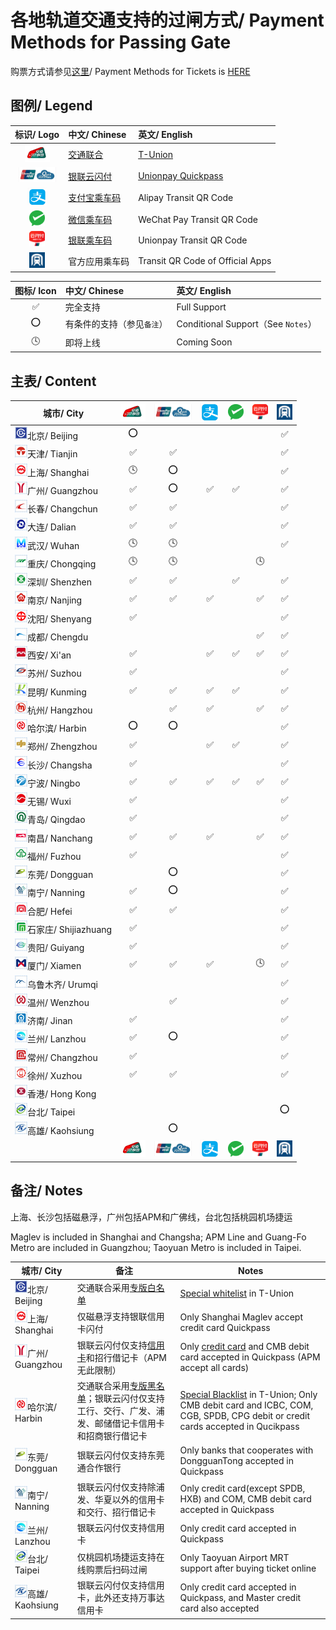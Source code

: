 # 各地轨道交通支持的过闸方式/ Payment Methods for Passing Gate

购票方式请参见[这里](https://github.com/Ivysauro/ChinaRailTransit/blob/master/data/Payment%20Methods(Part%202).md)/ Payment Methods for Tickets is [HERE](https://github.com/Ivysauro/ChinaRailTransit/blob/master/data/Payment%20Methods(Part%202).md)

## 图例/ Legend

| 标识/ Logo | 中文/ Chinese | 英文/ English |
| :-: | :- | :- |
| <img src="/images/T-Union.png" width="40" hegiht="40" alt="T-Union"/> | [交通联合](https://zh.wikipedia.org/wiki/%E4%BA%A4%E9%80%9A%E8%81%94%E5%90%88) | [T-Union](https://en.wikipedia.org/wiki/China_T-union) |
| <img src="/images/Quickpass.png" width="60" hegiht="60" alt="Unionpay Quickpass"/> | [银联云闪付](https://zh.wikipedia.org/wiki/%E9%97%AA%E4%BB%98#%E4%BA%91%E9%97%AA%E4%BB%98) | [Unionpay Quickpass](https://en.wikipedia.org/wiki/UnionPay#QuickPass) |
| <img src="/images/Alipay.png" width="30" hegiht="30" alt="Alipay Transit QR Code"/> | [支付宝乘车码](https://zh.wikipedia.org/wiki/%E9%A8%B0%E8%A8%8A%E4%B9%98%E8%BB%8A%E7%A2%BC#%E7%9B%B8%E9%97%9C%E7%94%A2%E5%93%81) | Alipay Transit QR Code |
| <img src="/images/WeChat Pay.png" width="25" hegiht="25" alt="WeChat Pay Transit QR Code"/> | [微信乘车码](https://zh.wikipedia.org/wiki/%E9%A8%B0%E8%A8%8A%E4%B9%98%E8%BB%8A%E7%A2%BC) | WeChat Pay Transit QR Code |
| <img src="/images/Unionpay.png" width="25" hegiht="25" alt="Unionpay Transit QR Code"/> | [银联乘车码](https://zh.wikipedia.org/wiki/%E9%A8%B0%E8%A8%8A%E4%B9%98%E8%BB%8A%E7%A2%BC#%E7%9B%B8%E9%97%9C%E7%94%A2%E5%93%81) | Unionpay Transit QR Code |
| <img src="/images/Rail Transit.png" width="25" hegiht="25" alt="Transit QR Code of Official Apps"/> | 官方应用乘车码 | Transit QR Code of Official Apps |

| 图标/ Icon | 中文/ Chinese | 英文/ English |
| :-: | :- | :- |
| ✅ | 完全支持 | Full Support |
| ⭕ | 有条件的支持（参见`备注`） | Conditional Support（See `Notes`） |
| 🕓 | 即将上线 | Coming Soon |

## 主表/ Content

| 城市/ City | <img src="/images/T-Union.png" width="40" hegiht="40" alt="T-Union"/> | <img src="/images/Quickpass.png" width="60" hegiht="60" alt="Unionpay Quickpass"/> | <img src="/images/Alipay.png" width="30" hegiht="30" alt="Alipay Transit QR Code"/> | <img src="/images/WeChat Pay.png" width="25" hegiht="25" alt="WeChat Pay Transit QR Code"/> | <img src="/images/Unionpay.png" width="25" hegiht="25" alt="Unionpay Transit QR Code"/> | <img src="/images/Rail Transit.png" width="25" hegiht="25" alt="Transit QR Code of Official Apps"/> |
| ---------  | :-----: | :------:  | :---------: | :-------: | :-------: | :-----------: |
| <img src="/images/city/bj.gif" width="20" hegiht="20"/>北京/ Beijing | ⭕ | | | | | ✅ | 
| <img src="/images/city/tj.gif" width="20" hegiht="20"/>天津/ Tianjin | ✅ | ✅ | | | | ✅ | |
| <img src="/images/city/sh.gif" width="20" hegiht="20"/>上海/ Shanghai | 🕓 | ⭕ | | | | ✅ | |
| <img src="/images/city/gz.gif" width="20" hegiht="20"/>广州/ Guangzhou | ✅ | ⭕ | ✅ | ✅ | | ✅ | |
| <img src="/images/city/cc.gif" width="20" hegiht="20"/>长春/ Changchun | ✅ | ✅ | | | | ✅ | |
| <img src="/images/city/dl.gif" width="20" hegiht="20"/>大连/ Dalian | ✅ | ✅ | | | | ✅ | |
| <img src="/images/city/wh.gif" width="20" hegiht="20"/>武汉/ Wuhan | 🕓 | 🕓 | | | | ✅ | |
| <img src="/images/city/cq.gif" width="20" hegiht="20"/>重庆/ Chongqing | 🕓 | 🕓 | | | 🕓 | |
| <img src="/images/city/sz.gif" width="20" hegiht="20"/>深圳/ Shenzhen | ✅ | ✅ | | ✅ | | ✅ | |
| <img src="/images/city/nj.gif" width="20" hegiht="20"/>南京/ Nanjing | ✅ | ✅ | ✅ | | ✅ | ✅ | |
| <img src="/images/city/sy.gif" width="20" hegiht="20"/>沈阳/ Shenyang | ✅ | | | | | ✅ | |
| <img src="/images/city/cd.gif" width="20" hegiht="20"/>成都/ Chengdu | | | | | ✅ | ✅ | |
| <img src="/images/city/xa.gif" width="20" hegiht="20"/>西安/ Xi'an | ✅ | | ✅ | ✅ | ✅ | ✅ | |
| <img src="/images/city/suz.gif" width="20" hegiht="20"/>苏州/ Suzhou | ✅ | | | | | ✅ | |
| <img src="/images/city/km.gif" width="20" hegiht="20"/>昆明/ Kunming | ✅ | ✅ | ✅ | ✅ | | ✅ | |
| <img src="/images/city/hz.gif" width="20" hegiht="20"/>杭州/ Hangzhou | | ✅ | ✅ | | ✅ | ✅ | |
| <img src="/images/city/hrb.gif" width="20" hegiht="20"/>哈尔滨/ Harbin | ⭕ | ⭕ | | | | ✅ | |
| <img src="/images/city/zz.gif" width="20" hegiht="20"/>郑州/ Zhengzhou | ✅ | | ✅ | ✅ | | ✅ | |
| <img src="/images/city/cs.gif" width="20" hegiht="20"/>长沙/ Changsha | ✅ | | | | | ✅ | |
| <img src="/images/city/nb.gif" width="20" hegiht="20"/>宁波/ Ningbo | ✅ | ✅ | ✅ | ✅ | ✅ | ✅ | |
| <img src="/images/city/wx.gif" width="20" hegiht="20"/>无锡/ Wuxi | ✅ | | | | | ✅ | |
| <img src="/images/city/qd.gif" width="20" hegiht="20"/>青岛/ Qingdao | ✅ | | | | | ✅ | |
| <img src="/images/city/nc.gif" width="20" hegiht="20"/>南昌/ Nanchang | ✅ | ✅ | ✅ | | ✅ | ✅ | |
| <img src="/images/city/fz.gif" width="20" hegiht="20"/>福州/ Fuzhou | ✅ | | | | | ✅ | |
| <img src="/images/city/dg.gif" width="20" hegiht="20"/>东莞/ Dongguan | | ⭕ | | | | ✅ | |
| <img src="/images/city/nn.gif" width="20" hegiht="20"/>南宁/ Nanning | ✅ | ⭕ | | | | ✅ | |
| <img src="/images/city/hf.gif" width="20" hegiht="20"/>合肥/ Hefei | ✅ | ✅ | | | | ✅ | |
| <img src="/images/city/sjz.gif" width="20" hegiht="20"/>石家庄/ Shijiazhuang | ✅ | | | | | ✅ | |
| <img src="/images/city/gy.gif" width="20" hegiht="20"/>贵阳/ Guiyang | ✅ | | | | | ✅ | |
| <img src="/images/city/xm.gif" width="20" hegiht="20"/>厦门/ Xiamen | ✅ | ✅ | ✅ | | 🕓 | ✅ | |
| <img src="/images/city/wlmq.gif" width="20" hegiht="20"/>乌鲁木齐/ Urumqi | | | | | | ✅ | |
| <img src="/images/city/wz.gif" width="20" hegiht="20"/>温州/ Wenzhou | | ✅ | | | | ✅ | |
| <img src="/images/city/jn.gif" width="20" hegiht="20"/>济南/ Jinan | ✅ | | | | | ✅ | |
| <img src="/images/city/lz.gif" width="20" hegiht="20"/>兰州/ Lanzhou | ✅ | ⭕ | | | | ✅ | |
| <img src="/images/city/cz.gif" width="20" hegiht="20"/>常州/ Changzhou | ✅ | | | | | ✅ |
| <img src="/images/city/xz.gif" width="20" hegiht="20"/>徐州/ Xuzhou | ✅ | ✅ | | | | ✅ |
| <img src="/images/city/hk.gif" width="20" hegiht="20"/>香港/ Hong Kong | | | | | | | |
| <img src="/images/city/tp.gif" width="20" hegiht="20"/>台北/ Taipei | | | | | | ⭕ | |
| <img src="/images/city/kh.gif" width="20" hegiht="20"/>高雄/ Kaohsiung | | ⭕ | | | | | ✅ |
| | <img src="/images/T-Union.png" width="40" hegiht="40" alt="T-Union"/> | <img src="/images/Quickpass.png" width="60" hegiht="60" alt="Unionpay Quickpass"/> | <img src="/images/Alipay.png" width="30" hegiht="30" alt="Alipay Transit QR Code"/> | <img src="/images/WeChat Pay.png" width="25" hegiht="25" alt="WeChat Pay Transit QR Code"/> | <img src="/images/Unionpay.png" width="25" hegiht="25" alt="Unionpay Transit QR Code"/> | <img src="/images/Rail Transit.png" width="25" hegiht="25" alt="Transit QR Code of Official Apps"/> |

## 备注/ Notes

上海、长沙包括磁悬浮，广州包括APM和广佛线，台北包括桃园机场捷运

Maglev is included in Shanghai and Changsha; APM Line and Guang-Fo Metro are included in Guangzhou; Taoyuan Metro is included in Taipei.

| 城市/ City | 备注 | Notes |
| --------- | --- | ----- |
| <img src="/images/city/bj.gif" width="20" hegiht="20"/>北京/ Beijing | 交通联合采用[专版白名单](https://mp.weixin.qq.com/s/JF4pULn90EA7S5lUWaxNyw) | [Special whitelist](https://mp.weixin.qq.com/s/JF4pULn90EA7S5lUWaxNyw) in T-Union |
| <img src="/images/city/sh.gif" width="20" hegiht="20"/>上海/ Shanghai | 仅磁悬浮支持银联信用卡闪付 | Only Shanghai Maglev accept credit card Quickpass|
| <img src="/images/city/gz.gif" width="20" hegiht="20"/>广州/ Guangzhou | 银联云闪付仅支持[信用卡](http://cs.gzmtr.com/ckfw/pwzy/201811/t20181106_60161.htm)和招行借记卡（APM无此限制） | Only [credit card](http://cs.gzmtr.com/ckfw/pwzy/201811/t20181106_60161.htm) and CMB debit card accepted in Quickpass (APM accept all cards) |
| <img src="/images/city/hrb.gif" width="20" hegiht="20"/>哈尔滨/ Harbin | 交通联合采用[专版黑名单](https://www.zhihu.com/question/312911617)；银联云闪付仅支持工行、交行、广发、浦发、邮储借记卡信用卡和招商银行借记卡 | [Special Blacklist](https://www.zhihu.com/question/312911617) in T-Union; Only CMB debit card and ICBC, COM, CGB, SPDB, CPG debit or credit cards accepted in Qucikpass |
| <img src="/images/city/dg.gif" width="20" hegiht="20"/>东莞/ Dongguan | 银联云闪付仅支持东莞通合作银行 | Only banks that cooperates with DongguanTong accepted in Quickpass |
| <img src="/images/city/nn.gif" width="20" hegiht="20"/>南宁/ Nanning | 银联云闪付仅支持除浦发、华夏以外的信用卡和交行、招行借记卡 | Only credit card(except SPDB, HXB) and COM, CMB debit card accepted in Quickpass |
| <img src="/images/city/lz.gif" width="20" hegiht="20"/>兰州/ Lanzhou | 银联云闪付仅支持信用卡 | Only credit card accepted in Quickpass |
| <img src="/images/city/tp.gif" width="20" hegiht="20"/>台北/ Taipei | 仅桃园机场捷运支持在线购票后扫码过闸 | Only Taoyuan Airport MRT support after buying ticket online |
| <img src="/images/city/kh.gif" width="20" hegiht="20"/>高雄/ Kaohsiung | 银联云闪付仅支持信用卡，此外还支持万事达信用卡 | Only credit card accepted in Quickpass, and Master credit card also accepted |
